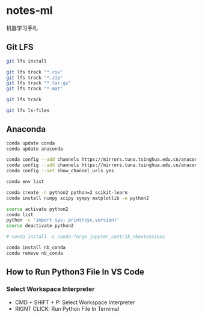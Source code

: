 # notes-ml

机器学习手札

## Git LFS

```bash
git lfs install

git lfs track "*.csv"
git lfs track "*.zip"
git lfs track "*.tar.gz"
git lfs track "*.mat"

git lfs track

git lfs ls-files
```

## Anaconda

```bash
conda update conda
conda update anaconda

conda config --add channels https://mirrors.tuna.tsinghua.edu.cn/anaconda/pkgs/free/
conda config --add channels https://mirrors.tuna.tsinghua.edu.cn/anaconda/pkgs/main/
conda config --set show_channel_urls yes

conda env list
```

```bash
conda create -n python2 python=2 scikit-learn
conda install numpy scipy sympy matplotlib -n python2

source activate python2
conda list
python -c 'import sys; print(sys.version)'
source deactivate python2
```

```bash
# conda install -c conda-forge jupyter_contrib_nbextensions

conda install nb_conda
conda remove nb_conda
```

## How to Run Python3 File In VS Code

### Select Workspace Interpreter

* CMD + SHIFT + P: Select Workspace Interpreter
* RIGNT CLICK: Run Python File In Ternimal




